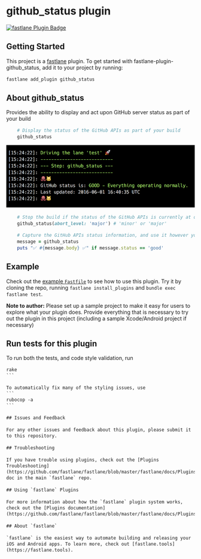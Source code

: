 # github_status plugin

[![fastlane Plugin Badge](https://rawcdn.githack.com/fastlane/fastlane/master/fastlane/assets/plugin-badge.svg)](https://rubygems.org/gems/fastlane-plugin-github_status)

## Getting Started

This project is a [fastlane](https://github.com/fastlane/fastlane) plugin. To get started with fastlane-plugin-github_status, add it to your project by running:

```bash
fastlane add_plugin github_status
```

## About github_status

Provides the ability to display and act upon GitHub server status as part of your build

```ruby
	# Display the status of the GitHub APIs as part of your build
	github_status
```

![example output](assets/example_output.png)


```ruby
	# Stop the build if the status of the GitHub APIs is currently at or above a certain level of trouble
	github_status(abort_level: 'major') # 'minor' or 'major'
```

```ruby
	# Capture the GitHub APIs status information, and use it however you'd like
	message = github_status
	puts "✅ #{message.body} ✅" if message.status == 'good'
```

## Example

Check out the [example `Fastfile`](fastlane/Fastfile) to see how to use this plugin. Try it by cloning the repo, running `fastlane install_plugins` and `bundle exec fastlane test`.

**Note to author:** Please set up a sample project to make it easy for users to explore what your plugin does. Provide everything that is necessary to try out the plugin in this project (including a sample Xcode/Android project if necessary)

## Run tests for this plugin

To run both the tests, and code style validation, run

````
rake
```

To automatically fix many of the styling issues, use
```
rubocop -a
```

## Issues and Feedback

For any other issues and feedback about this plugin, please submit it to this repository.

## Troubleshooting

If you have trouble using plugins, check out the [Plugins Troubleshooting](https://github.com/fastlane/fastlane/blob/master/fastlane/docs/PluginsTroubleshooting.md) doc in the main `fastlane` repo.

## Using `fastlane` Plugins

For more information about how the `fastlane` plugin system works, check out the [Plugins documentation](https://github.com/fastlane/fastlane/blob/master/fastlane/docs/Plugins.md).

## About `fastlane`

`fastlane` is the easiest way to automate building and releasing your iOS and Android apps. To learn more, check out [fastlane.tools](https://fastlane.tools).
